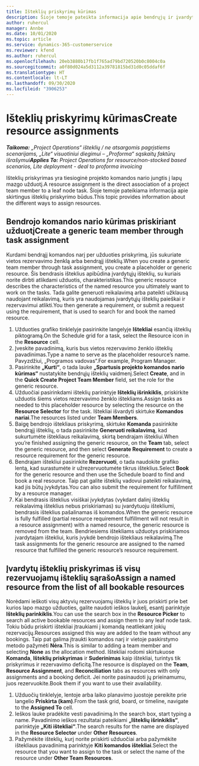 ```yaml
---
title: Išteklių priskyrimų kūrimas
description: Šioje temoje pateikta informacija apie bendrųjų ir įvardytųjų išteklių priskyrimų kūrimą.
author: ruhercul
manager: Annbe
ms.date: 10/01/2020
ms.topic: article
ms.service: dynamics-365-customerservice
ms.reviewer: kfend
ms.author: ruhercul
ms.openlocfilehash: 20eb3880b17fb1f765ad79bd720520b0c8004c0a
ms.sourcegitcommit: a0f80d024a5d3112a39781815bd31d0c05ddaf6f
ms.translationtype: HT
ms.contentlocale: lt-LT
ms.lasthandoff: 09/30/2020
ms.locfileid: "3906253"
---
```

# <a name="create-resource-assignments"></a><span data-ttu-id="ea8ca-103">Išteklių priskyrimų kūrimas</span><span class="sxs-lookup"><span data-stu-id="ea8ca-103">Create resource assignments</span></span>

<span data-ttu-id="ea8ca-104">_**Taikoma:** „Project Operations“ išteklių / ne atsargomis pagrįstiems scenarijams, „Lite“ visuotiniui diegimui – „Proforma“ sąskaitų faktūrų išrašymui_</span><span class="sxs-lookup"><span data-stu-id="ea8ca-104">_**Applies To:** Project Operations for resource/non-stocked based scenarios, Lite deployment - deal to proforma invoicing_</span></span>


<span data-ttu-id="ea8ca-105">Išteklių priskyrimas yra tiesioginė projekto komandos nario jungtis į lapų mazgo užduotį.</span><span class="sxs-lookup"><span data-stu-id="ea8ca-105">A resource assignment is the direct association of a project team member to a leaf node task.</span></span> <span data-ttu-id="ea8ca-106">Šioje temoje pateikiama informacija apie skirtingus išteklių priskyrimo būdus.</span><span class="sxs-lookup"><span data-stu-id="ea8ca-106">This topic provides information about the different ways to assign resources.</span></span>

## <a name="create-a-generic-team-member-through-task-assignment"></a><span data-ttu-id="ea8ca-107">Bendrojo komandos nario kūrimas priskiriant užduotį</span><span class="sxs-lookup"><span data-stu-id="ea8ca-107">Create a generic team member through task assignment</span></span>


<span data-ttu-id="ea8ca-108">Kurdami bendrąjį komandos narį per užduoties priskyrimą, jūs sukuriate vietos rezervavimo ženklą arba bendrąjį išteklių.</span><span class="sxs-lookup"><span data-stu-id="ea8ca-108">When you create a generic team member through task assignment, you create a placeholder or generic resource.</span></span> <span data-ttu-id="ea8ca-109">Šis bendrasis išteklius apibūdina įvardytųjų išteklių, su kuriais norite dirbti atlikdami užduotis, charakteristikas.</span><span class="sxs-lookup"><span data-stu-id="ea8ca-109">This generic resource describes the characteristics of the named resource you ultimately want to work on the tasks.</span></span> <span data-ttu-id="ea8ca-110">Tada galite generuoti reikalavimą arba pateikti užklausą naudojant reikalavimą, kuris yra naudojamas įvardytųjų išteklių paieškai ir rezervavimui atlikti.</span><span class="sxs-lookup"><span data-stu-id="ea8ca-110">You then generate a requirement, or submit a request using the requirement, that is used to search for and book the named resource.</span></span>

1. <span data-ttu-id="ea8ca-111">Užduoties grafiko tinklelyje pasirinkite langelyje **Ištekliai** esančią išteklių piktogramą.</span><span class="sxs-lookup"><span data-stu-id="ea8ca-111">On the Schedule grid for a task, select the Resource icon in the **Resource** cell.</span></span>
2. <span data-ttu-id="ea8ca-112">Įveskite pavadinimą, kuris bus vietos rezervavimo ženklo išteklių pavadinimas.</span><span class="sxs-lookup"><span data-stu-id="ea8ca-112">Type a name to serve as the placeholder resource’s name.</span></span> <span data-ttu-id="ea8ca-113">Pavyzdžiui, „Programos vadovas“.</span><span class="sxs-lookup"><span data-stu-id="ea8ca-113">For example, Program Manager.</span></span>
3. <span data-ttu-id="ea8ca-114">Pasirinkite **„Kurti“**, o tada lauke **„Spartusis projekto komandos nario kūrimas“** nustatykite bendrųjų išteklių vaidmenį.</span><span class="sxs-lookup"><span data-stu-id="ea8ca-114">Select **Create**, and in the **Quick Create Project Team Member** field, set the role for the generic resource.</span></span>
4. <span data-ttu-id="ea8ca-115">Užduočiai pasirinkdami išteklių parinktyje **Išteklių išrinkiklis**, priskirkite užduotis šiems vietos rezervavimo ženklo ištekliams.</span><span class="sxs-lookup"><span data-stu-id="ea8ca-115">Assign tasks as needed to this placeholder resource by selecting the resource on the **Resource Selector** for the task.</span></span> <span data-ttu-id="ea8ca-116">Ištekliai išvardyti skirtuke **Komandos nariai**.</span><span class="sxs-lookup"><span data-stu-id="ea8ca-116">The resources listed under **Team Members**.</span></span>
5. <span data-ttu-id="ea8ca-117">Baigę bendrojo ištekliaus priskyrimą, skirtuke **Komanda** pasirinkite bendrąjį išteklių, o tada pasirinkite **Generuoti reikalavimą**, kad sukurtumėte ištekliaus reikalavimą, skirtą bendrajam ištekliui.</span><span class="sxs-lookup"><span data-stu-id="ea8ca-117">When you’re finished assigning the generic resource, on the **Team** tab, select the generic resource, and then select **Generate Requirement** to create a resource requirement for the generic resource.</span></span>
6. <span data-ttu-id="ea8ca-118">Bendrajam ištekliui pasirinkite **Rezervuoti**, o tada naudokite grafiko lentą, kad surastumėte ir užrezervuotumėte tikrus išteklius.</span><span class="sxs-lookup"><span data-stu-id="ea8ca-118">Select **Book** for the generic resource and then use the Schedule board to find and book a real resource.</span></span> <span data-ttu-id="ea8ca-119">Taip pat galite išteklių vadovui pateikti reikalavimą, kad jis būtų įvykdytas.</span><span class="sxs-lookup"><span data-stu-id="ea8ca-119">You can also submit the requirement for fulfillment by a resource manager.</span></span>
7. <span data-ttu-id="ea8ca-120">Kai bendrasis išteklius visiškai įvykdytas (vykdant dalinį išteklių reikalavimą išteklius nebus priskiriamas) su įvardytuoju ištekliumi, bendrasis išteklius pašalinamas iš komandos.</span><span class="sxs-lookup"><span data-stu-id="ea8ca-120">When the generic resource is fully fulfilled (partial resource requirement fulfillment will not result in a resource assignment) with a named resource, the generic resource is removed from the team.</span></span> <span data-ttu-id="ea8ca-121">Bendriesiems ištekliams užduotys priskiriamos įvardytajam ištekliui, kuris įvykdė bendrojo ištekliaus reikalavimą.</span><span class="sxs-lookup"><span data-stu-id="ea8ca-121">The task assignments for the generic resource are assigned to the named resource that fulfilled the generic resource’s resource requirement.</span></span>

## <a name="assign-a-named-resource-from-the-list-of-all-bookable-resources"></a><span data-ttu-id="ea8ca-122">Įvardytų išteklių priskyrimas iš visų rezervuojamų išteklių sąrašo</span><span class="sxs-lookup"><span data-stu-id="ea8ca-122">Assign a named resource from the list of all bookable resources</span></span>

<span data-ttu-id="ea8ca-123">Norėdami ieškoti visų aktyvių rezervuojamų išteklių ir juos priskirti prie bet kurios lapo mazgo užduoties, galite naudoti ieškos laukelį, esantį parinktyje **Išteklių parinkiklis**.</span><span class="sxs-lookup"><span data-stu-id="ea8ca-123">You can use the search box in the **Resource Picker** to search all active bookable resources and assign them to any leaf node task.</span></span> <span data-ttu-id="ea8ca-124">Tokiu būdu priskirti ištekliai įtraukiami į komandą neatliekant jokių rezervacijų.</span><span class="sxs-lookup"><span data-stu-id="ea8ca-124">Resources assigned this way are added to the team without any bookings.</span></span> <span data-ttu-id="ea8ca-125">Taip pat galima įtraukti komandos narį ir vietoje paskirstymo metodo pažymėti **Nėra**.</span><span class="sxs-lookup"><span data-stu-id="ea8ca-125">This is similar to adding a team member and selecting **None** as the allocation method.</span></span> <span data-ttu-id="ea8ca-126">Ištekliai rodomi skirtukuose **Komanda**, **Išteklių priskyrimas** ir **Suderinimas** kaip ištekliai, turintys tik priskyrimus ir rezervavimo deficitą.</span><span class="sxs-lookup"><span data-stu-id="ea8ca-126">The resource is displayed on the **Team**, **Resource Assignment**, and **Reconciliation** tabs as resources with only assignments and a booking deficit.</span></span> <span data-ttu-id="ea8ca-127">Jei norite pasinaudoti jų prieinamumu, juos rezervuokite.</span><span class="sxs-lookup"><span data-stu-id="ea8ca-127">Book them if you want to use their availability.</span></span>

1. <span data-ttu-id="ea8ca-128">Užduočių tinklelyje, lentoje arba laiko planavimo juostoje pereikite prie langelio **Priskirta (kam)**.</span><span class="sxs-lookup"><span data-stu-id="ea8ca-128">From the task grid, board, or timeline, navigate to the **Assigned To** cell.</span></span>
2. <span data-ttu-id="ea8ca-129">Ieškos lauke pradėkite vesti pavadinimą.</span><span class="sxs-lookup"><span data-stu-id="ea8ca-129">In the search box, start typing a name.</span></span> <span data-ttu-id="ea8ca-130">Pavadinimo ieškos rezultatai pateikiami **„Išteklių išrinkiklis“**, parinktyje **„Kiti ištekliai“**.</span><span class="sxs-lookup"><span data-stu-id="ea8ca-130">The search results for the name are displayed in the **Resource Selector** under **Other Resources**.</span></span>
3. <span data-ttu-id="ea8ca-131">Pažymėkite išteklių, kurį norite priskirti užduočiai arba pažymėkite ištekliaus pavadinimą parinktyje **Kiti komandos ištekliai**.</span><span class="sxs-lookup"><span data-stu-id="ea8ca-131">Select the resource that you want to assign to the task or select the name of the resource under **Other Team Resources**.</span></span>
